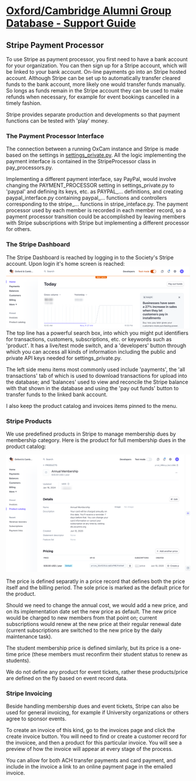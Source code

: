 # [Oxford/Cambridge Alumni Group Database - Support Guide](support.md)

## Stripe Payment Processor

To use Stripe as payment processor, you first need to have a bank account for your organization. You can then sign up for a Stripe account, which will be linked to your bank account. On-line payments go into an Stripe hosted account. Although Stripe can be set up to automatically transfer cleared funds to the bank account, more likely one would transfer funds manually. So longs as funds remain in the Stripe account they can be used to make refunds when necessary, for example for event bookings cancelled in a timely fashion.

Stripe provides separate production and developments so that payment functions can be tested with 'play' money.

### The Payment Processor Interface

The connection between a running OxCam instance and Stripe is made based on the settings in [settings_private.py](install.md#configure-the-software-for-your-organization). All the logic implementing the payment interface is contained in the StripeProcessor class in pay_processors.py.

Implementing a different payment interface, say PayPal, would involve changing the PAYMENT_PROCESSOR setting in settings_private.py to 'paypal' and defining its keys, etc. as PAYPAL_... definitions, and creating paypal_interface.py containing paypal_... functions and controllers corresponding to the stripe_... functions in stripe_inteface.py. The payment processor used by each member is recorded in each member record, so a payment processor transition could be accomplished by leaving members with Stripe subscriptions with Stripe but implementing a different processor for others.

### The Stripe Dashboard

The Stripe Dashboard is reached by logging in to the Society's Stripe account. Upon login it's home screen is reached:
![home](images/stripe_dashboard_home.png)
The top line has a powerful search box, into which you might put identifiers for transactions, customers, subscriptions, etc. or keywords such as 'product'. It has a live/test mode switch, and a 'developers' button through which you can access all kinds of information including the public and private API keys needed for settings_private.py.

The left side menu items most commonly used include 'payments', the 'all transactions' tab of which is used to download transactions for upload into the database; and 'balances' used to view and reconcile the Stripe balance with that shown in the database and using the 'pay out funds' button to transfer funds to the linked bank account.

I also keep the product catalog and invoices items pinned to the menu.

### Stripe Products

We use predefined products in Stripe to manage membership dues by membership category. Here is the product for full membership dues in the product catalog:

![full](images/stripe_full.png)

The price is defined separatly in a price record that defines both the price itself and the billing period. The sole price is marked as the default price for the product.

Should we need to change the annual cost, we would add a new price, and on its implementation date set the new price as default. The new price would be charged to new members from that point on; current subscriptions would renew at the new price at their regular renewal date (current subscriptions are switched to the new price by the daily maintenance task).

The student membership price is defined similarly, but its price is a one-time price (these members must reconfirm their student status to renew as students).

We do not define any product for event tickets, rather these products/price are defined on the fly based on event record data.

### Stripe Invoicing

Beside handling membership dues and event tickets, Stripe can also be used for general invoicing, for example if University organizations or others agree to sponsor events.

To create an invoice of this kind, go to the invoices page and click the create invoice button. You will need to find or create a customer record for the invoicee, and then a product for this particular invoice. You will see a preview of how the invoice will appear at every stage of the process.

You can allow for both ACH transfer payments and card payment, and include in the invoice a link to an online payment page in the emailed invoice.
